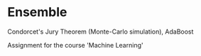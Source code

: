 # Ensemble
Condorcet's Jury Theorem (Monte-Carlo simulation), AdaBoost

Assignment for the course 'Machine Learning'